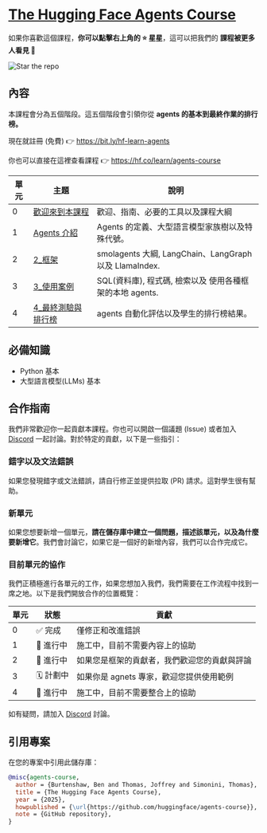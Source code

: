 # <a href="https://hf.co/learn/agents-course" target="_blank">The Hugging Face Agents Course</a>


如果你喜歡這個課程，**你可以點擊右上角的 ⭐ 星星**，這可以把我們的 **課程被更多人看見 🤗**

<img src="https://huggingface.co/datasets/agents-course/course-images/resolve/main/en/communication/please_star.gif" alt="Star the repo" />

## 內容

本課程會分為五個階段。這五個階段會引領你從 **agents 的基本到最終作業的排行榜。**

現在就註冊 (免費) 👉 <a href="https://bit.ly/hf-learn-agents" target="_blank">https://bit.ly/hf-learn-agents</a>

你也可以直接在這裡查看課程 👉 <a href="https://hf.co/learn/agents-course" target="_blank">https://hf.co/learn/agents-course</a>

| 單元 | 主題                          | 說明                                                                 |
|------|--------------------------------|-----------------------------------------------------------------------------|
| 0    | [歡迎來到本課程](https://huggingface.co/learn/agents-course/en/unit0/introduction) | 歡迎、指南、必要的工具以及課程大綱                  |
| 1    | [Agents 介紹](https://huggingface.co/learn/agents-course/en/unit1/introduction)       | Agents 的定義、大型語言模型家族樹以及特殊代號。          |
| 2    | [2_框架](units/en/unit2/README.md)                     | smolagents 大綱, LangChain、LangGraph 以及 LlamaIndex.               |
| 3    | [3_使用案例](units/en/unit3/README.md)                      | SQL(資料庫), 程式碼, 檢索以及 使用各種框架的本地 agents.        |
| 4    | [4_最終測驗與排行榜](units/en/unit4/README.md) | agents 自動化評估以及學生的排行榜結果。        |


## 必備知識

- Python 基本
- 大型語言模型(LLMs) 基本

## 合作指南

我們非常歡迎你一起貢獻本課程。你也可以開啟一個議題 (Issue) 或者加入 [Discord](https://discord.gg/UrrTSsSyjb) 一起討論。對於特定的貢獻，以下是一些指引：

### 錯字以及文法錯誤

如果您發現錯字或文法錯誤，請自行修正並提供拉取 (PR) 請求。這對學生很有幫助。

### 新單元

如果您想要新增一個單元，**請在儲存庫中建立一個問題，描述該單元，以及為什麼要新增它**。我們會討論它，如果它是一個好的新增內容，我們可以合作完成它。

### 目前單元的協作

我們正積極進行各單元的工作，如果您想加入我們，我們需要在工作流程中找到一席之地。以下是我們開放合作的位置概覽：


| 單元 | 狀態        | 貢獻                                                          |
|------|--------------|------------------------------------------------------------------------|
| 0    | ✅ 完成    | 僅修正和改進錯誤                                        |
| 1    | 🚧 進行中 | 施工中，目前不需要內容上的協助                         |
| 2    | 🚧 進行中 | 如果您是框架的貢獻者，我們歡迎您的貢獻與評論 |
| 3    | 🗓️ 計劃中    | 如果你是 agnets 專家，歡迎您提供使用範例 |
| 4    | 🚧 進行中 | 施工中，目前不需要整合上的協助                         |

如有疑問，請加入 [Discord](https://discord.gg/UrrTSsSyjb) 討論。

## 引用專案

在您的專案中引用此儲存庫：

```bibtex
@misc{agents-course,
  author = {Burtenshaw, Ben and Thomas, Joffrey and Simonini, Thomas},
  title = {The Hugging Face Agents Course},
  year = {2025},
  howpublished = {\url{https://github.com/huggingface/agents-course}},
  note = {GitHub repository},
}
```
